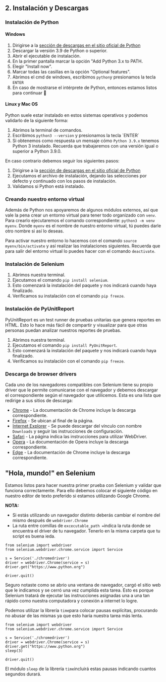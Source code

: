 ## 2. Instalación y Descargas
### Instalación de Python
#### Windows
1. Dirigirse a la [sección de descargas en el sitio oficial de Python](https://www.python.org/downloads/)
2. Descargar la versión 3.9 de Python o superior.
3. Abrir el ejecutable de instalación.
4. En la primer pantalla marcar la opción "Add Python 3.x to PATH.
5. Elegir "Install now".
6. Marcar todas las casillas en la opción "Optional features".
7. Abrimos el cmd de windows, escribimos `python`y presionamos la tecla `ENTER`
8. En caso de mostrarse el intérprete de Python, entonces estamos listos para continuar 🎉

#### Linux y Mac OS
Python suele estar instalado en estos sistemas operativos y podemos validarlo de la siguiente forma:
1. Abrimos la terminal de comandos.
2. Escribimos `python3 --version` y presionamos la tecla ´ENTER´
3. Si obtenemos como respuesta un mensaje cómo `Python 3.9.x` tenemos Python 3 instalado. Recuerda que trabajaremos con una versión igual o superior a Python 3.9.0.

En caso contrario debemos seguir los siguientes pasos:
1. Dirigirse a la [sección de descargas en el sitio oficial de Python](https://www.python.org/downloads/)
2. Ejecutamos el archivo de instalación, dejando las selecciones por defecto y continuado con los pasos de instalación.
3. Validamos si Python está instalado.

### Creando nuestro entorno virtual
Además de Python nos apoyaremos de algunos módulos externos, así que vale la pena crear un entorno virtual para tener todo organizado con `venv`.
Para crearlo ejecutaremos el comando correspondiente:
`python3 -m venv myenv`.
Donde `myenv` es el nombre de nuestro entorno virtual, tú puedes darle otro nombre si así lo deseas.

Para activar nuestro entorno lo hacemos con el comando `source myenv/bin/activate` y así realizar las instalaciones siguientes.
Recuerda que para salir del entorno virtual lo puedes hacer con el comando `deactivate`.

### Instalación de Selenium
1. Abrimos nuestra terminal.
2. Ejecutamos el comando `pip install selenium`.
3. Esto comenzará la instalación del paquete y nos indicará cuando haya finalizado.
4. Verificamos su instalación con el comando `pip freeze`.

### Instalación de PyUnitReport
PyUnitReport es un test runner de pruebas unitarias que genera reportes en HTML. Esto lo hace más fácil de compartir y visualizar para que otras personas puedan analizar nuestros reportes de pruebas.
1. Abrimos nuestra terminal.
2. Ejecutamos el comando `pip install PyUnitReport`.
3. Esto comenzará la instalación del paquete y nos indicará cuando haya finalizado.
4. Verificamos su instalación con el comando `pip freeze`.

### Descarga de browser drivers
Cada uno de los navegadores compatibles con Selenium tiene su propio driver que le permite comunicarse con el navegador y debemos descargar el correspondiente según el navegador que utilicemos.
Esta es una lista que redirige a sus sitios de descarga:
- [Chrome](https://sites.google.com/chromium.org/driver/) - La documentación de Chrome incluye la descarga correspondiente.
- [Firefox](https://github.com/mozilla/geckodriver/releases) - Se ubican al final de la página.
- [Internet Explorer](https://github.com/SeleniumHQ/selenium/wiki/InternetExplorerDriver) - Se puede descargar del vínculo con nombre  `Downloads` y seguir las instrucciones de configuración.
- [Safari](https://developer.apple.com/documentation/webkit/testing_with_webdriver_in_safari) - La página indica las instrucciones para utilizar WebDriver.
- [Opera](https://github.com/operasoftware/operachromiumdriver/releases) - La documentación de Opera incluye la descarga correspondiente.
- [Edge](https://developer.microsoft.com/en-us/microsoft-edge/tools/webdriver) - La documentación de Chrome incluye la descarga correspondiente.

## "Hola, mundo!" en Selenium
Estamos listos para hacer nuestra primer prueba con Selenium y validar que funciona correctamente.
Para ello debemos colocar el siguiente código en nuestro editor de texto preferido si estamos utilizando Google Chrome.

**NOTA:**
- Si estás utilizando un navegador distinto deberás cambiar el nombre del mismo después de `webdriver.Chrome`
- La ruta entre comillas de `excecutable_path =`indica la ruta donde se encuentra el driver de tu navegador. Tenerlo en la misma carpeta que tu script es buena ieda.

```
from selenium import webdriver
from selenium.webdriver.chrome.service import Service

s = Service('./chromedriver')
driver = webdriver.Chrome(service = s)
driver.get("https://www.python.org")

driver.quit()
```

Seguro notaste como se abrio una ventana de navegador, cargó el sitio web que le indicamos y se cerró una vez cumplida esta tarea. Esto es porque Selenium tratará de ejecutar las instrucciones asignadas una a una tan rápido como nuestra computadora y conexión a internet lo logre.

Podemos utilizar la librería `time`para colocar pausas explícitas, procurando no abusar de las mismas ya que esto haría nuestra tarea más lenta.

```
from selenium import webdriver
from selenium.webdriver.chrome.service import Service

s = Service('./chromedriver')
driver = webdriver.Chrome(service = s)
driver.get("https://www.python.org")
sleep(3)

driver.quit()
```

El módulo `sleep` de la librería `time`incluirá estas pausas indicando cuantos segundos durará.
